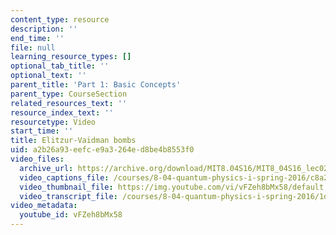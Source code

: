 ```yaml
---
content_type: resource
description: ''
end_time: ''
file: null
learning_resource_types: []
optional_tab_title: ''
optional_text: ''
parent_title: 'Part 1: Basic Concepts'
parent_type: CourseSection
related_resources_text: ''
resource_index_text: ''
resourcetype: Video
start_time: ''
title: Elitzur-Vaidman bombs
uid: a2b26a93-eefc-e9a3-264e-d8be4b8553f0
video_files:
  archive_url: https://archive.org/download/MIT8.04S16/MIT8_04S16_lec02_s5_300k.mp4
  video_captions_file: /courses/8-04-quantum-physics-i-spring-2016/c8a291faf0695151a570557093eaa3b2_vFZeh8bMx58.vtt
  video_thumbnail_file: https://img.youtube.com/vi/vFZeh8bMx58/default.jpg
  video_transcript_file: /courses/8-04-quantum-physics-i-spring-2016/1d0f17bfcab88342fd4ff9a86b59db41_vFZeh8bMx58.pdf
video_metadata:
  youtube_id: vFZeh8bMx58
---
```


